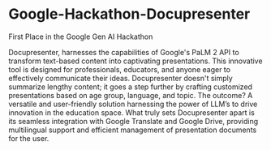 # Google-Hackathon-Docupresenter
First Place in the Google Gen AI Hackathon

Docupresenter, harnesses the capabilities of Google's PaLM 2 API to transform text-based content into captivating presentations. This innovative tool is designed for professionals, educators, and anyone eager to effectively communicate their ideas. Docupresenter doesn't simply summarize lengthy content; it goes a step further by crafting customized presentations based on age group, language, and topic. The outcome? A versatile and user-friendly solution harnessing the power of LLM’s to drive innovation in the education space. What truly sets Docupresenter apart is its seamless integration with Google Translate and Google Drive, providing multilingual support and efficient management of presentation documents for the user.
